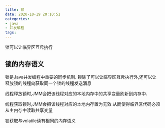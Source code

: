 ```yaml
---
title: 锁
date: 2020-10-19 20:10:51
categories:
- java
- 并发编程
tags:
---
```


锁可以让临界区互斥执行

## 锁的内存语义

锁是Java并发编程中重要的同步机制. 锁除了可以让临界区互斥执行外,还可以让释放锁的线程向获取同一个锁的线程发送消息

线程释放锁时,JMM会把该线程对应的本地内存中的共享变量刷新到内存中.

线程获取锁时,JMM会把该线程对应的本地内存置为无效.从而使得临界区代码必须从主内存中读取共享变量

锁获取与volatile读有相同的内存语义

